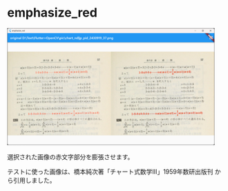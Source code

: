 # emphasize_red

<img src="../pic/emphasize_red.png" width=480/>

選択された画像の赤文字部分を膨張させます。

テストに使った画像は、橋本純次著「チャート式数学Ⅲ」1959年数研出版刊 から引⽤しました。
